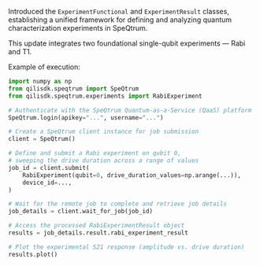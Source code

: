 Introduced the `ExperimentFunctional` and `ExperimentResult` classes, establishing a unified framework for defining and analyzing quantum characterization experiments in SpeQtrum.

This update integrates two foundational single-qubit experiments — Rabi and T1.

Example of execution:

```python
import numpy as np
from qilisdk.speqtrum import SpeQtrum
from qilisdk.speqtrum.experiments import RabiExperiment

# Authenticate with the SpeQtrum Quantum-as-a-Service (QaaS) platform
SpeQtrum.login(apikey="...", username="...")

# Create a SpeQtrum client instance for job submission
client = SpeQtrum()

# Define and submit a Rabi experiment on qubit 0,
# sweeping the drive duration across a range of values
job_id = client.submit(
    RabiExperiment(qubit=0, drive_duration_values=np.arange(...)),
    device_id=...,
)

# Wait for the remote job to complete and retrieve job details
job_details = client.wait_for_job(job_id)

# Access the processed RabiExperimentResult object
results = job_details.result.rabi_experiment_result

# Plot the experimental S21 response (amplitude vs. drive duration)
results.plot()
```
